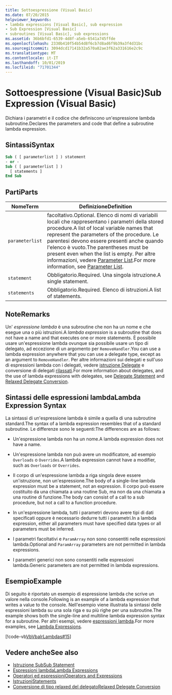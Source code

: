 ```yaml
---
title: Sottoespressione (Visual Basic)
ms.date: 07/20/2015
helpviewer_keywords:
- lambda expressions [Visual Basic], sub expression
- Sub Expression [Visual Basic]
- subroutines [Visual Basic], sub expressions
ms.assetid: 36b6bfd1-6539-4d8f-a5eb-6541a745ffde
ms.openlocfilehash: 2330b410f54b54d8f6cb7d8ad6f9b39a3f4d31bc
ms.sourcegitcommit: 3094dcd17141b32a570a82ae3f62a331616e2c9c
ms.translationtype: MT
ms.contentlocale: it-IT
ms.lasthandoff: 10/01/2019
ms.locfileid: "71701344"
---
```

# <a name="sub-expression-visual-basic"></a><span data-ttu-id="4bbea-102">Sottoespressione (Visual Basic)</span><span class="sxs-lookup"><span data-stu-id="4bbea-102">Sub Expression (Visual Basic)</span></span>
<span data-ttu-id="4bbea-103">Dichiara i parametri e il codice che definiscono un'espressione lambda subroutine.</span><span class="sxs-lookup"><span data-stu-id="4bbea-103">Declares the parameters and code that define a subroutine lambda expression.</span></span>  
  
## <a name="syntax"></a><span data-ttu-id="4bbea-104">Sintassi</span><span class="sxs-lookup"><span data-stu-id="4bbea-104">Syntax</span></span>  
  
```vb  
Sub ( [ parameterlist ] ) statement  
- or -  
Sub ( [ parameterlist ] )  
  [ statements ]  
End Sub  
```  
  
## <a name="parts"></a><span data-ttu-id="4bbea-105">Parti</span><span class="sxs-lookup"><span data-stu-id="4bbea-105">Parts</span></span>  
  
|<span data-ttu-id="4bbea-106">Nome</span><span class="sxs-lookup"><span data-stu-id="4bbea-106">Term</span></span>|<span data-ttu-id="4bbea-107">Definizione</span><span class="sxs-lookup"><span data-stu-id="4bbea-107">Definition</span></span>|  
|---|---|  
|`parameterlist`|<span data-ttu-id="4bbea-108">facoltativo.</span><span class="sxs-lookup"><span data-stu-id="4bbea-108">Optional.</span></span> <span data-ttu-id="4bbea-109">Elenco di nomi di variabili locali che rappresentano i parametri della stored procedure.</span><span class="sxs-lookup"><span data-stu-id="4bbea-109">A list of local variable names that represent the parameters of the procedure.</span></span> <span data-ttu-id="4bbea-110">Le parentesi devono essere presenti anche quando l'elenco è vuoto.</span><span class="sxs-lookup"><span data-stu-id="4bbea-110">The parentheses must be present even when the list is empty.</span></span> <span data-ttu-id="4bbea-111">Per altre informazioni, vedere [Parameter List](../../../visual-basic/language-reference/statements/parameter-list.md).</span><span class="sxs-lookup"><span data-stu-id="4bbea-111">For more information, see [Parameter List](../../../visual-basic/language-reference/statements/parameter-list.md).</span></span>|  
|`statement`|<span data-ttu-id="4bbea-112">Obbligatorio.</span><span class="sxs-lookup"><span data-stu-id="4bbea-112">Required.</span></span> <span data-ttu-id="4bbea-113">Una singola istruzione.</span><span class="sxs-lookup"><span data-stu-id="4bbea-113">A single statement.</span></span>|  
|`statements`|<span data-ttu-id="4bbea-114">Obbligatorio.</span><span class="sxs-lookup"><span data-stu-id="4bbea-114">Required.</span></span> <span data-ttu-id="4bbea-115">Elenco di istruzioni.</span><span class="sxs-lookup"><span data-stu-id="4bbea-115">A list of statements.</span></span>|  
  
## <a name="remarks"></a><span data-ttu-id="4bbea-116">Note</span><span class="sxs-lookup"><span data-stu-id="4bbea-116">Remarks</span></span>  
 <span data-ttu-id="4bbea-117">Un' *espressione lambda* è una subroutine che non ha un nome e che esegue una o più istruzioni.</span><span class="sxs-lookup"><span data-stu-id="4bbea-117">A *lambda expression* is a subroutine that does not have a name and that executes one or more statements.</span></span> <span data-ttu-id="4bbea-118">È possibile usare un'espressione lambda ovunque sia possibile usare un tipo di delegato, ad eccezione di un argomento per `RemoveHandler`.</span><span class="sxs-lookup"><span data-stu-id="4bbea-118">You can use a lambda expression anywhere that you can use a delegate type, except as an argument to `RemoveHandler`.</span></span> <span data-ttu-id="4bbea-119">Per altre informazioni sui delegati e sull'uso di espressioni lambda con i delegati, vedere [istruzione Delegate](../../../visual-basic/language-reference/statements/delegate-statement.md) e conversione di delegati [rilassati](../../../visual-basic/programming-guide/language-features/delegates/relaxed-delegate-conversion.md).</span><span class="sxs-lookup"><span data-stu-id="4bbea-119">For more information about delegates, and the use of lambda expressions with delegates, see [Delegate Statement](../../../visual-basic/language-reference/statements/delegate-statement.md) and [Relaxed Delegate Conversion](../../../visual-basic/programming-guide/language-features/delegates/relaxed-delegate-conversion.md).</span></span>  
  
## <a name="lambda-expression-syntax"></a><span data-ttu-id="4bbea-120">Sintassi delle espressioni lambda</span><span class="sxs-lookup"><span data-stu-id="4bbea-120">Lambda Expression Syntax</span></span>  
 <span data-ttu-id="4bbea-121">La sintassi di un'espressione lambda è simile a quella di una subroutine standard.</span><span class="sxs-lookup"><span data-stu-id="4bbea-121">The syntax of a lambda expression resembles that of a standard subroutine.</span></span> <span data-ttu-id="4bbea-122">Le differenze sono le seguenti:</span><span class="sxs-lookup"><span data-stu-id="4bbea-122">The differences are as follows:</span></span>  
  
- <span data-ttu-id="4bbea-123">Un'espressione lambda non ha un nome.</span><span class="sxs-lookup"><span data-stu-id="4bbea-123">A lambda expression does not have a name.</span></span>  
  
- <span data-ttu-id="4bbea-124">Un'espressione lambda non può avere un modificatore, ad esempio `Overloads` o `Overrides`.</span><span class="sxs-lookup"><span data-stu-id="4bbea-124">A lambda expression cannot have a modifier, such as `Overloads` or `Overrides`.</span></span>  
  
- <span data-ttu-id="4bbea-125">Il corpo di un'espressione lambda a riga singola deve essere un'istruzione, non un'espressione.</span><span class="sxs-lookup"><span data-stu-id="4bbea-125">The body of a single-line lambda expression must be a statement, not an expression.</span></span> <span data-ttu-id="4bbea-126">Il corpo può essere costituito da una chiamata a una routine Sub, ma non da una chiamata a una routine di funzione.</span><span class="sxs-lookup"><span data-stu-id="4bbea-126">The body can consist of a call to a sub procedure, but not a call to a function procedure.</span></span>  
  
- <span data-ttu-id="4bbea-127">In un'espressione lambda, tutti i parametri devono avere tipi di dati specificati oppure è necessario dedurre tutti i parametri.</span><span class="sxs-lookup"><span data-stu-id="4bbea-127">In a lambda expression, either all parameters must have specified data types or all parameters must be inferred.</span></span>  
  
- <span data-ttu-id="4bbea-128">I parametri facoltativi e `ParamArray` non sono consentiti nelle espressioni lambda.</span><span class="sxs-lookup"><span data-stu-id="4bbea-128">Optional and `ParamArray` parameters are not permitted in lambda expressions.</span></span>  
  
- <span data-ttu-id="4bbea-129">I parametri generici non sono consentiti nelle espressioni lambda.</span><span class="sxs-lookup"><span data-stu-id="4bbea-129">Generic parameters are not permitted in lambda expressions.</span></span>  
  
## <a name="example"></a><span data-ttu-id="4bbea-130">Esempio</span><span class="sxs-lookup"><span data-stu-id="4bbea-130">Example</span></span>  
 <span data-ttu-id="4bbea-131">Di seguito è riportato un esempio di espressione lambda che scrive un valore nella console.</span><span class="sxs-lookup"><span data-stu-id="4bbea-131">Following is an example of a lambda expression that writes a value to the console.</span></span> <span data-ttu-id="4bbea-132">Nell'esempio viene illustrata la sintassi delle espressioni lambda su una sola riga e su più righe per una subroutine.</span><span class="sxs-lookup"><span data-stu-id="4bbea-132">The example shows both the single-line and multiline lambda expression syntax for a subroutine.</span></span> <span data-ttu-id="4bbea-133">Per altri esempi, vedere [espressioni lambda](../../../visual-basic/programming-guide/language-features/procedures/lambda-expressions.md).</span><span class="sxs-lookup"><span data-stu-id="4bbea-133">For more examples, see [Lambda Expressions](../../../visual-basic/programming-guide/language-features/procedures/lambda-expressions.md).</span></span>  
  
 [!code-vb[VbVbalrLambdas#15](~/samples/snippets/visualbasic/VS_Snippets_VBCSharp/VbVbalrLambdas/VB/Class1.vb#15)]  
  
## <a name="see-also"></a><span data-ttu-id="4bbea-134">Vedere anche</span><span class="sxs-lookup"><span data-stu-id="4bbea-134">See also</span></span>

- [<span data-ttu-id="4bbea-135">Istruzione Sub</span><span class="sxs-lookup"><span data-stu-id="4bbea-135">Sub Statement</span></span>](../../../visual-basic/language-reference/statements/sub-statement.md)
- [<span data-ttu-id="4bbea-136">Espressioni lambda</span><span class="sxs-lookup"><span data-stu-id="4bbea-136">Lambda Expressions</span></span>](../../../visual-basic/programming-guide/language-features/procedures/lambda-expressions.md)
- [<span data-ttu-id="4bbea-137">Operatori ed espressioni</span><span class="sxs-lookup"><span data-stu-id="4bbea-137">Operators and Expressions</span></span>](../../../visual-basic/programming-guide/language-features/operators-and-expressions/index.md)
- [<span data-ttu-id="4bbea-138">Istruzioni</span><span class="sxs-lookup"><span data-stu-id="4bbea-138">Statements</span></span>](../../../visual-basic/programming-guide/language-features/statements.md)
- [<span data-ttu-id="4bbea-139">Conversione di tipo relaxed del delegato</span><span class="sxs-lookup"><span data-stu-id="4bbea-139">Relaxed Delegate Conversion</span></span>](../../../visual-basic/programming-guide/language-features/delegates/relaxed-delegate-conversion.md)
